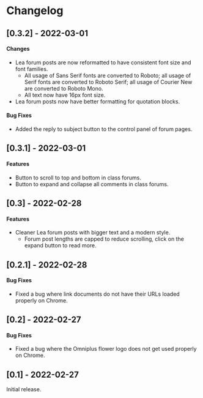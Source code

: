 # Changelog

## [0.3.2] - 2022-03-01

#### Changes

- Lea forum posts are now reformatted to have consistent font size and font families.
  - All usage of Sans Serif fonts are converted to Roboto; all usage of Serif fonts are converted to Roboto Serif; 
    all usage of Courier New are converted to Roboto Mono.
  - All text now have 16px font size.
- Lea forum posts now have better formatting for quotation blocks. 

#### Bug Fixes

- Added the reply to subject button to the control panel of forum pages. 

## [0.3.1] - 2022-03-01

#### Features

- Button to scroll to top and bottom in class forums.
- Button to expand and collapse all comments in class forums.

## [0.3] - 2022-02-28

#### Features

- Cleaner Lea forum posts with bigger text and a modern style.
    - Forum post lengths are capped to reduce scrolling, click on the expand button to read more.


## [0.2.1] - 2022-02-28

#### Bug Fixes

- Fixed a bug where link documents do not have their URLs loaded properly on Chrome.


## [0.2] - 2022-02-27

#### Bug Fixes

- Fixed a bug where the Omniplus flower logo does not get used properly on Chrome.


## [0.1] - 2022-02-27

Initial release. 